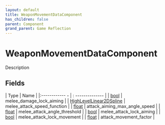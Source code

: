 ```yaml
---
layout: default
title: WeaponMovementDataComponent
has_children: false
parent: Component
grand_parent: Game Reflection
---
```

# WeaponMovementDataComponent
Description 

## Fields
| Type | Name |
|:------------ - | : -------------- |
| [bool](game-reflection/components/bool.md) | melee_damage_lock_aiming |
| [HighLevelLinear2DSpline](game-reflection/components/high_level_linear2_d_spline.md) | melee_attack_speed_function |
| [float](game-reflection/components/float.md) | attack_aiming_max_angle_speed |
| [float](game-reflection/components/float.md) | melee_attack_angle_threshold |
| [bool](game-reflection/components/bool.md) | melee_attack_lock_aiming |
| [bool](game-reflection/components/bool.md) | melee_attack_lock_movement |
| [float](game-reflection/components/float.md) | attack_movement_factor |
